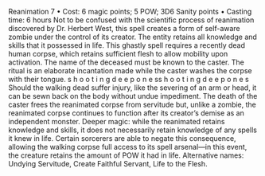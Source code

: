Reanimation 7
• Cost: 6 magic points; 5 POW; 3D6 Sanity points
• Casting time: 6 hours
Not to be confused with the scientific process of 
reanimation discovered by Dr. Herbert West, this spell 
creates a form of self-aware zombie under the control of 
its creator. The entity retains all knowledge and skills that 
it possessed in life. This ghastly spell requires a recently 
dead human corpse, which retains sufficient flesh to allow 
mobility upon activation. The name of the deceased must be 
known to the caster. The ritual is an elaborate incantation 
made while the caster washes the corpse with their tongue. s 
h 
o 
o 
t 
i 
n 
g 
d 
e e 
p 
o 
n 
e 
ss 
h 
o 
o 
t 
i 
n 
g 
d 
e e 
p 
o 
n 
e 
s
Should the walking dead suffer injury, like the severing 
of an arm or head, it can be sewn back on the body without 
undue impediment. The death of the caster frees the 
reanimated corpse from servitude but, unlike a zombie, the 
reanimated corpse continues to function after its creator’s 
demise as an independent monster.
Deeper magic: while the reanimated retains knowledge 
and skills, it does not necessarily retain knowledge of any 
spells it knew in life. Certain sorcerers are able to negate 
this consequence, allowing the walking corpse full access to its spell arsenal—in this event, the creature retains the amount of POW it had in life. 
Alternative names: Undying Servitude, Create Faithful 
Servant, Life to the Flesh.

